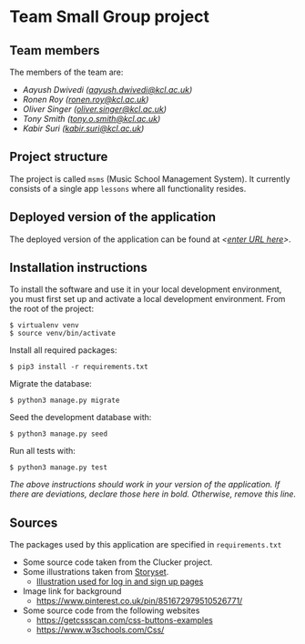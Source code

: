 # Team *<enter team name here>* Small Group project

## Team members
The members of the team are:
- *Aayush Dwivedi (aayush.dwivedi@kcl.ac.uk)*
- *Ronen Roy (ronen.roy@kcl.ac.uk)*
- *Oliver Singer (oliver.singer@kcl.ac.uk)*
- *Tony Smith (tony.o.smith@kcl.ac.uk)*
- *Kabir Suri (kabir.suri@kcl.ac.uk)*

## Project structure
The project is called `msms` (Music School Management System).  It currently consists of a single app `lessons` where all functionality resides.

## Deployed version of the application
The deployed version of the application can be found at *<[enter URL here](URL)>*.

## Installation instructions
To install the software and use it in your local development environment, you must first set up and activate a local development environment.  From the root of the project:

```
$ virtualenv venv
$ source venv/bin/activate
```

Install all required packages:

```
$ pip3 install -r requirements.txt
```

Migrate the database:

```
$ python3 manage.py migrate
```

Seed the development database with:

```
$ python3 manage.py seed
```

Run all tests with:
```
$ python3 manage.py test
```

*The above instructions should work in your version of the application.  If there are deviations, declare those here in bold.  Otherwise, remove this line.*

## Sources
The packages used by this application are specified in `requirements.txt`

- Some source code taken from the Clucker project.
- Some illustrations taken from [Storyset](https://storyset.com).
    - [Illustration used for log in and sign up pages](https://storyset.com/illustration/connected-world/amico)
- Image link for background 
    - https://www.pinterest.co.uk/pin/851672979510526771/
- Some source code from the following websites
    - https://getcssscan.com/css-buttons-examples
    - https://www.w3schools.com/Css/
